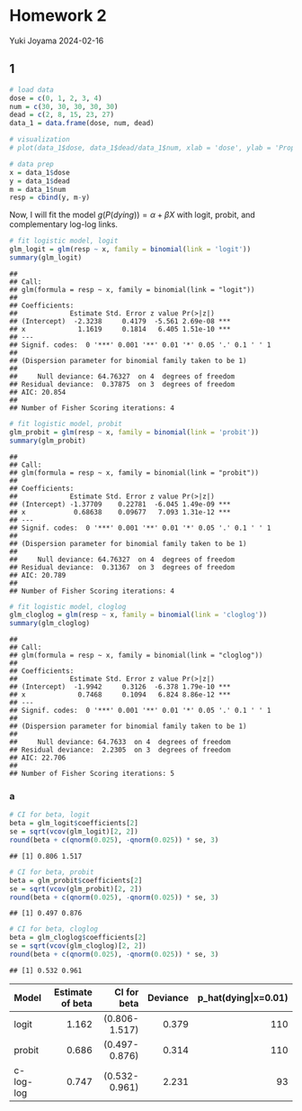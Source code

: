 Homework 2
================
Yuki Joyama
2024-02-16

## 1

``` r
# load data
dose = c(0, 1, 2, 3, 4)
num = c(30, 30, 30, 30, 30)
dead = c(2, 8, 15, 23, 27)
data_1 = data.frame(dose, num, dead)

# visualization 
# plot(data_1$dose, data_1$dead/data_1$num, xlab = 'dose', ylab = 'Proportion dying', cex = 1.5, pch = 19, cex.lab = 1.6, cex.axis = 1.5)

# data prep 
x = data_1$dose
y = data_1$dead
m = data_1$num
resp = cbind(y, m-y)
```

Now, I will fit the model $g(P(dying)) = \alpha + \beta X$ with logit,
probit, and complementary log-log links.

``` r
# fit logistic model, logit 
glm_logit = glm(resp ~ x, family = binomial(link = 'logit'))
summary(glm_logit)
```

    ## 
    ## Call:
    ## glm(formula = resp ~ x, family = binomial(link = "logit"))
    ## 
    ## Coefficients:
    ##             Estimate Std. Error z value Pr(>|z|)    
    ## (Intercept)  -2.3238     0.4179  -5.561 2.69e-08 ***
    ## x             1.1619     0.1814   6.405 1.51e-10 ***
    ## ---
    ## Signif. codes:  0 '***' 0.001 '**' 0.01 '*' 0.05 '.' 0.1 ' ' 1
    ## 
    ## (Dispersion parameter for binomial family taken to be 1)
    ## 
    ##     Null deviance: 64.76327  on 4  degrees of freedom
    ## Residual deviance:  0.37875  on 3  degrees of freedom
    ## AIC: 20.854
    ## 
    ## Number of Fisher Scoring iterations: 4

``` r
# fit logistic model, probit 
glm_probit = glm(resp ~ x, family = binomial(link = 'probit'))
summary(glm_probit)
```

    ## 
    ## Call:
    ## glm(formula = resp ~ x, family = binomial(link = "probit"))
    ## 
    ## Coefficients:
    ##             Estimate Std. Error z value Pr(>|z|)    
    ## (Intercept) -1.37709    0.22781  -6.045 1.49e-09 ***
    ## x            0.68638    0.09677   7.093 1.31e-12 ***
    ## ---
    ## Signif. codes:  0 '***' 0.001 '**' 0.01 '*' 0.05 '.' 0.1 ' ' 1
    ## 
    ## (Dispersion parameter for binomial family taken to be 1)
    ## 
    ##     Null deviance: 64.76327  on 4  degrees of freedom
    ## Residual deviance:  0.31367  on 3  degrees of freedom
    ## AIC: 20.789
    ## 
    ## Number of Fisher Scoring iterations: 4

``` r
# fit logistic model, cloglog 
glm_cloglog = glm(resp ~ x, family = binomial(link = 'cloglog'))
summary(glm_cloglog)
```

    ## 
    ## Call:
    ## glm(formula = resp ~ x, family = binomial(link = "cloglog"))
    ## 
    ## Coefficients:
    ##             Estimate Std. Error z value Pr(>|z|)    
    ## (Intercept)  -1.9942     0.3126  -6.378 1.79e-10 ***
    ## x             0.7468     0.1094   6.824 8.86e-12 ***
    ## ---
    ## Signif. codes:  0 '***' 0.001 '**' 0.01 '*' 0.05 '.' 0.1 ' ' 1
    ## 
    ## (Dispersion parameter for binomial family taken to be 1)
    ## 
    ##     Null deviance: 64.7633  on 4  degrees of freedom
    ## Residual deviance:  2.2305  on 3  degrees of freedom
    ## AIC: 22.706
    ## 
    ## Number of Fisher Scoring iterations: 5

### a

``` r
# CI for beta, logit
beta = glm_logit$coefficients[2]
se = sqrt(vcov(glm_logit)[2, 2])
round(beta + c(qnorm(0.025), -qnorm(0.025)) * se, 3)
```

    ## [1] 0.806 1.517

``` r
# CI for beta, probit
beta = glm_probit$coefficients[2]
se = sqrt(vcov(glm_probit)[2, 2])
round(beta + c(qnorm(0.025), -qnorm(0.025)) * se, 3)
```

    ## [1] 0.497 0.876

``` r
# CI for beta, cloglog
beta = glm_cloglog$coefficients[2]
se = sqrt(vcov(glm_cloglog)[2, 2])
round(beta + c(qnorm(0.025), -qnorm(0.025)) * se, 3)
```

    ## [1] 0.532 0.961

| Model     | Estimate of beta |   CI for beta | Deviance | p_hat(dying\|x=0.01) |
|:----------|-----------------:|--------------:|---------:|---------------------:|
| logit     |            1.162 | (0.806-1.517) |    0.379 |                  110 |
| probit    |            0.686 | (0.497-0.876) |    0.314 |                  110 |
| c-log-log |            0.747 | (0.532-0.961) |    2.231 |                   93 |
